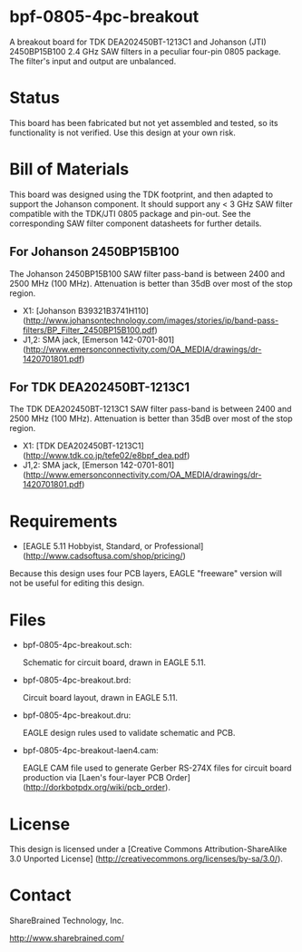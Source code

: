 bpf-0805-4pc-breakout
=====================

A breakout board for TDK DEA202450BT-1213C1 and Johanson
(JTI) 2450BP15B100 2.4 GHz SAW filters in a peculiar four-pin
0805 package. The filter's input and output are unbalanced.

Status
======

This board has been fabricated but not yet assembled and
tested, so its functionality is not verified. Use this
design at your own risk.

Bill of Materials
=================

This board was designed using the TDK footprint, and then
adapted to support the Johanson component. It should support
any < 3 GHz SAW filter compatible with the TDK/JTI 0805
package and pin-out. See the corresponding SAW filter
component datasheets for further details.

For Johanson 2450BP15B100
-------------------------

The Johanson 2450BP15B100 SAW filter pass-band is between
2400 and 2500 MHz (100 MHz). Attenuation is better than 35dB
over most of the stop region.

* X1: [Johanson B39321B3741H110]
  (http://www.johansontechnology.com/images/stories/ip/band-pass-filters/BP_Filter_2450BP15B100.pdf)
* J1,2: SMA jack, [Emerson 142-0701-801]
  (http://www.emersonconnectivity.com/OA_MEDIA/drawings/dr-1420701801.pdf)

For TDK DEA202450BT-1213C1
--------------------------

The TDK DEA202450BT-1213C1 SAW filter pass-band is between
2400 and 2500 MHz (100 MHz). Attenuation is better than 35dB
over most of the stop region.

* X1: [TDK DEA202450BT-1213C1]
  (http://www.tdk.co.jp/tefe02/e8bpf_dea.pdf)
* J1,2: SMA jack, [Emerson 142-0701-801]
  (http://www.emersonconnectivity.com/OA_MEDIA/drawings/dr-1420701801.pdf)

Requirements
============

* [EAGLE 5.11 Hobbyist, Standard, or Professional]
  (http://www.cadsoftusa.com/shop/pricing/)

Because this design uses four PCB layers, EAGLE "freeware" version
will not be useful for editing this design.

Files
=====

* bpf-0805-4pc-breakout.sch:

    Schematic for circuit board, drawn in EAGLE 5.11.

* bpf-0805-4pc-breakout.brd:

    Circuit board layout, drawn in EAGLE 5.11.

* bpf-0805-4pc-breakout.dru:

    EAGLE design rules used to validate schematic and PCB.

* bpf-0805-4pc-breakout-laen4.cam:

    EAGLE CAM file used to generate Gerber RS-274X files for
    circuit board production via
    [Laen's four-layer PCB Order]
    (http://dorkbotpdx.org/wiki/pcb_order).

License
=======

This design is licensed under a
[Creative Commons Attribution-ShareAlike 3.0 Unported License]
(http://creativecommons.org/licenses/by-sa/3.0/).

Contact
=======

ShareBrained Technology, Inc.

<http://www.sharebrained.com/>